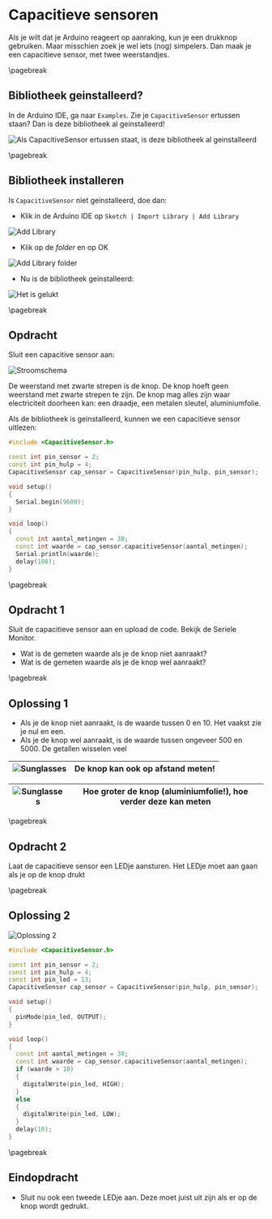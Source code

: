 # Capacitieve sensoren

Als je wilt dat je Arduino reageert op aanraking,
kun je een drukknop gebruiken. Maar misschien zoek
je wel iets (nog) simpelers. Dan maak je een
capacitieve sensor, met twee weerstandjes.

\pagebreak

## Bibliotheek geinstalleerd?

In de Arduino IDE, ga naar `Examples`. Zie je `CapacitiveSensor` ertussen staan? Dan is deze bibliotheek al geinstalleerd!

![Als CapacitiveSensor ertussen staat, is deze bibliotheek al geinstalleerd](CapacitieveSensor1Example.png)

\pagebreak

## Bibliotheek installeren

Is `CapacitiveSensor` niet geinstalleerd, doe dan:

- Klik in de Arduino IDE op `Sketch | Import Library | Add Library`

![Add Library](CapacitieveSensor1AddLibrary.png)

- Klik op de *folder* en op OK

![Add Library folder](CapacitieveSensor1AddLibraryFolder.png)

- Nu is de bibliotheek geinstalleerd:

![Het is gelukt](CapacitieveSensor1GeluktAnnotated.png)

\pagebreak

## Opdracht

Sluit een capacitive sensor aan:

![Stroomschema](CapacitieveSensor1Aansluiten.png)

De weerstand met zwarte strepen is de knop. De knop
hoeft geen weerstand met zwarte strepen te zijn.
De knop mag alles zijn waar electriciteit doorheen kan:
een draadje, een metalen sleutel, aluminiumfolie.

Als de bibliotheek is geinstalleerd, kunnen we een capacitieve sensor uitlezen:

```c++
#include <CapacitiveSensor.h>

const int pin_sensor = 2;
const int pin_hulp = 4;
CapacitiveSensor cap_sensor = CapacitiveSensor(pin_hulp, pin_sensor);        

void setup()                    
{
  Serial.begin(9600);
}

void loop()                    
{
  const int aantal_metingen = 30;
  const int waarde = cap_sensor.capacitiveSensor(aantal_metingen);
  Serial.println(waarde);
  delay(100);
}
```

\pagebreak

## Opdracht 1

Sluit de capacitieve sensor aan en upload de code. Bekijk de Seriele Monitor.

- Wat is de gemeten waarde als je de knop niet aanraakt?
- Wat is de gemeten waarde als je de knop wel aanraakt?

\pagebreak

## Oplossing 1

- Als je de knop niet aanraakt, is de waarde tussen 0 en 10. Het vaakst zie je nul en een.
- Als je de knop wel aanraakt, is de waarde tussen ongeveer 500 en 5000. De getallen wisselen veel

![Sunglasses](EmojiBowtie.png) | De knop kan ook op afstand meten!
:-------------:|:----------------------------------------:

![Sunglasses](EmojiSunglasses.png) | Hoe groter de knop (aluminiumfolie!), hoe verder deze kan meten
:-------------:|:----------------------------------------:

\pagebreak

## Opdracht 2

Laat de capacitieve sensor een LEDje aansturen.
Het LEDje moet aan gaan als je op de knop drukt

\pagebreak

## Oplossing 2

![Oplossing 2](CapacitieveSensor1_2.png)

```c++
#include <CapacitiveSensor.h>

const int pin_sensor = 2;
const int pin_hulp = 4;
const int pin_led = 13;
CapacitiveSensor cap_sensor = CapacitiveSensor(pin_hulp, pin_sensor);        

void setup()                    
{
  pinMode(pin_led, OUTPUT);
}

void loop()                    
{
  const int aantal_metingen = 30;
  const int waarde = cap_sensor.capacitiveSensor(aantal_metingen);
  if (waarde > 10)
  {
    digitalWrite(pin_led, HIGH);
  }
  else
  {
    digitalWrite(pin_led, LOW);
  }
  delay(10);
}
```

\pagebreak

## Eindopdracht

- Sluit nu ook een tweede LEDje aan. Deze moet juist uit zijn als er op de knop wordt gedrukt.
